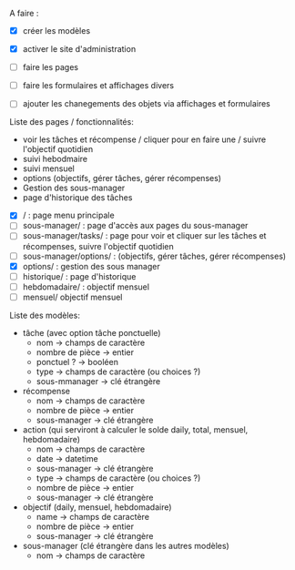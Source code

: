 A faire :
- [x] créer les modèles
- [x] activer le site d'administration
- [ ] faire les pages
- [ ] faire les formulaires et affichages divers
- [ ] ajouter les chanegements des objets via affichages et formulaires


Liste des pages / fonctionnalités:
- voir les tâches et récompense / cliquer pour en faire une / suivre l'objectif quotidien
- suivi hebodmaire
- suivi mensuel
- options (objectifs, gérer tâches, gérer récompenses)
- Gestion des sous-manager
- page d'historique des tâches

- [x] / : page menu principale
- [ ] sous-manager/ : page d'accès aux pages du sous-manager
- [ ] sous-manager/tasks/ : page pour voir et cliquer sur les tâches et récompenses, suivre l'objectif quotidien
- [ ] sous-manager/options/ : (objectifs, gérer tâches, gérer récompenses)
- [x] options/ : gestion des sous manager
- [ ] historique/ : page d'historique
- [ ] hebdomadaire/ : objectif mensuel
- [ ] mensuel/ objectif mensuel

Liste des modèles:
- tâche (avec option tâche ponctuelle)
  - nom -> champs de caractère
  - nombre de pièce -> entier
  - ponctuel ? -> booléen
  - type -> champs de caractère (ou choices ?)
  - sous-mmanager -> clé étrangère
- récompense
  - nom -> champs de caractère
  - nombre de pièce -> entier
  - sous-manager -> clé étrangère
- action (qui serviront à calculer le solde daily, total, mensuel, hebdomadaire)
  - nom -> champs de caractère
  - date -> datetime
  - sous-manager -> clé étrangère
  - type -> champs de caractère (ou choices ?)
  - nombre de pièce -> entier
  - sous-manager -> clé étrangère
- objectif (daily, mensuel, hebdomadaire)
  - name -> champs de caractère
  - nombre de pièce -> entier
  - sous-manager -> clé étrangère
- sous-manager (clé étrangère dans les autres modèles)
  - nom -> champs de caractère
